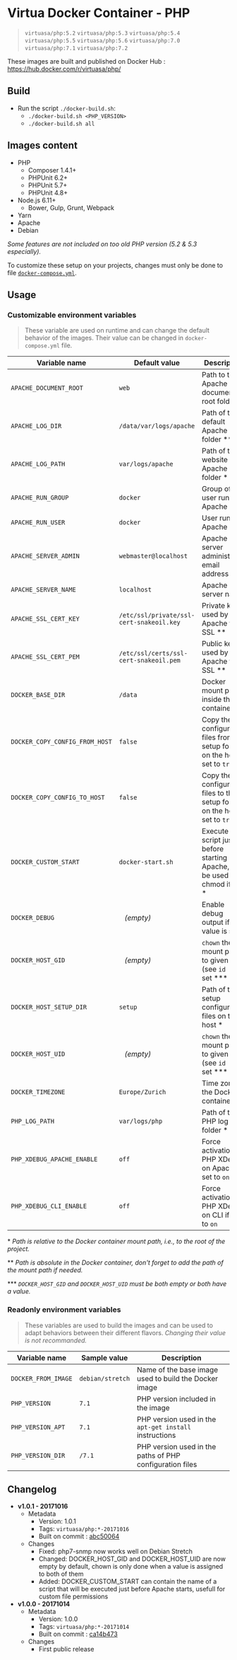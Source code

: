 # Virtua Docker Container - PHP

> `virtuasa/php:5.2`
> `virtuasa/php:5.3`
> `virtuasa/php:5.4`
> `virtuasa/php:5.5`
> `virtuasa/php:5.6`
> `virtuasa/php:7.0`
> `virtuasa/php:7.1`
> `virtuasa/php:7.2`

These images are built and published on Docker Hub : https://hub.docker.com/r/virtuasa/php/

## Build

* Run the script `./docker-build.sh`:
  * `./docker-build.sh <PHP_VERSION>`
  * `./docker-build.sh all`

## Images content

* PHP
  * Composer 1.4.1+
  * PHPUnit 6.2+
  * PHPUnit 5.7+
  * PHPUnit 4.8+
* Node.js 6.11+
  * Bower, Gulp, Grunt, Webpack
* Yarn
* Apache
* Debian

*Some features are not included on too old PHP version (5.2 & 5.3 especially).*

To customize these setup on your projects, changes must only be done to file [`docker-compose.yml`](docker-compose.yml).

## Usage

### Customizable environment variables

> These variable are used on runtime and can change the default behavior of the images.
> Their value can be changed in `docker-compose.yml` file.

| Variable name                   | Default value                             | Description                                                                    |
| ------------------------------- | ----------------------------------------- | ------------------------------------------------------------------------------ |
| `APACHE_DOCUMENT_ROOT`          | `web`                                     | Path to the Apache document root folder \*
| `APACHE_LOG_DIR`                | `/data/var/logs/apache`                   | Path of the default Apache log folder \**
| `APACHE_LOG_PATH`               | `var/logs/apache`                         | Path of the website Apache log folder \*
| `APACHE_RUN_GROUP`              | `docker`                                  | Group of user running Apache
| `APACHE_RUN_USER`               | `docker`                                  | User running Apache
| `APACHE_SERVER_ADMIN`           | `webmaster@localhost`                     | Apache server administrator email address
| `APACHE_SERVER_NAME`            | `localhost`                               | Apache server name
| `APACHE_SSL_CERT_KEY`           | `/etc/ssl/private/ssl-cert-snakeoil.key`  | Private key used by Apache for SSL \**
| `APACHE_SSL_CERT_PEM`           | `/etc/ssl/certs/ssl-cert-snakeoil.pem`    | Public key used by Apache for SSL \**
| `DOCKER_BASE_DIR`               | `/data`                                   | Docker mount path inside the container \**
| `DOCKER_COPY_CONFIG_FROM_HOST`  | `false`                                   | Copy the configuration files from the setup folder on the host if set to `true`
| `DOCKER_COPY_CONFIG_TO_HOST`    | `false`                                   | Copy the configuration files to the setup folder on the host if set to `true`
| `DOCKER_CUSTOM_START`           | `docker-start.sh`                         | Execute script just before starting Apache, can be used for chmod if set \*
| `DOCKER_DEBUG`                  | ` ` *(empty)*                             | Enable debug output if any value is set
| `DOCKER_HOST_GID`               | ` ` *(empty)*                             | `chown` the mount path to given GID (see `id -g`) if set \***
| `DOCKER_HOST_SETUP_DIR`         | `setup`                                   | Path of the setup configuration files on the host \*
| `DOCKER_HOST_UID`               | ` ` *(empty)*                             | `chown` the mount path to given UID (see `id -u`) if set \***
| `DOCKER_TIMEZONE`               | `Europe/Zurich`                           | Time zone of the Docker container
| `PHP_LOG_PATH`                  | `var/logs/php`                            | Path of the PHP log folder \*
| `PHP_XDEBUG_APACHE_ENABLE`      | `off`                                     | Force activation of PHP XDebug on Apache if set to `on`
| `PHP_XDEBUG_CLI_ENABLE`         | `off`                                     | Force activation of PHP XDebug on CLI if set to `on`

\* *Path is relative to the Docker container mount path, i.e., to the root of the project.*

\*\* *Path is absolute in the Docker container, don't forget to add the path of the mount path if needed.*

\*\*\* *`DOCKER_HOST_GID` and `DOCKER_HOST_UID` must be both empty or both have a value.*

### Readonly environment variables

> These variables are used to build the images and can be used to adapt behaviors between their different flavors.
> *Changing their value is not recommanded.*

| Variable name                   | Sample value                              | Description                                                                    |
| ------------------------------- | ----------------------------------------- | ------------------------------------------------------------------------------ |
| `DOCKER_FROM_IMAGE`             | `debian/stretch`                          | Name of the base image used to build the Docker image
| `PHP_VERSION`                   | `7.1`                                     | PHP version included in the image
| `PHP_VERSION_APT`               | `7.1`                                     | PHP version used in the `apt-get install` instructions
| `PHP_VERSION_DIR`               | `/7.1`                                    | PHP version used in the paths of PHP configuration files

## Changelog

* **v1.0.1 - 20171016**
  * Metadata
      * Version: 1.0.1
      * Tags: `virtuasa/php:*-20171016`
      * Built on commit : [abc50064](https://gitlab.virtua.ch/ddev/tools-docker/commit/abc500643e9fa2b33a3995704a3ba01da96b5dd0)
  * Changes
      * Fixed: php7-snmp now works well on Debian Stretch
      * Changed: DOCKER_HOST_GID and DOCKER_HOST_UID are now empty by default, chown is only done when a value is assigned to both of them
      * Added: DOCKER_CUSTOM_START can contain the name of a script that will be executed just before Apache starts, usefull for custom file permissions
* **v1.0.0 - 20171014**
  * Metadata
      * Version: 1.0.0
      * Tags: `virtuasa/php:*-20171014`
      * Built on commit : [ca14b473](https://gitlab.virtua.ch/ddev/tools-docker/commit/ca14b473dd475ca6462986ab174bac041afedf34)
  * Changes
      * First public release
